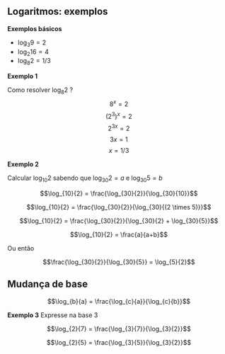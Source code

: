 ## Logaritmos: exemplos

**Exemplos básicos**
- $\log_{3}{9} = 2$
- $\log_{2}{16} = 4$
- $\log_{8}{2} = 1/3$

**Exemplo 1**

Como resolver $\log_{8}{2}$ ?
$$8^x = 2$$
$$(2^3)^x = 2$$
$$2^{3x} = 2$$
$$3x = 1$$
$$x = 1/3$$

**Exemplo 2**

Calcular $\log_{10}{2}$ sabendo que $\log_{30}{2} = a$ e $\log_{30}{5} = b$

$$\log_{10}{2} = \frac{\log_{30}{2}}{\log_{30}{10}}$$

$$\log_{10}{2} = \frac{\log_{30}{2}}{\log_{30}{(2 \times 5)}}$$

$$\log_{10}{2} = \frac{\log_{30}{2}}{\log_{30}{2} + \log_{30}{5}}$$

$$\log_{10}{2} = \frac{a}{a+b}$$

Ou então

$$\frac{\log_{30}{2}}{\log_{30}{5}} = \log_{5}{2}$$

## Mudança de base

$$\log_{b}{a} = \frac{\log_{c}{a}}{\log_{c}{b}}$$

**Exemplo 3**
Expresse na base 3

$$\log_{2}{7} = \frac{\log_{3}{7}}{\log_{3}{2}}$$

$$\log_{2}{5} = \frac{\log_{3}{5}}{\log_{3}{2}}$$